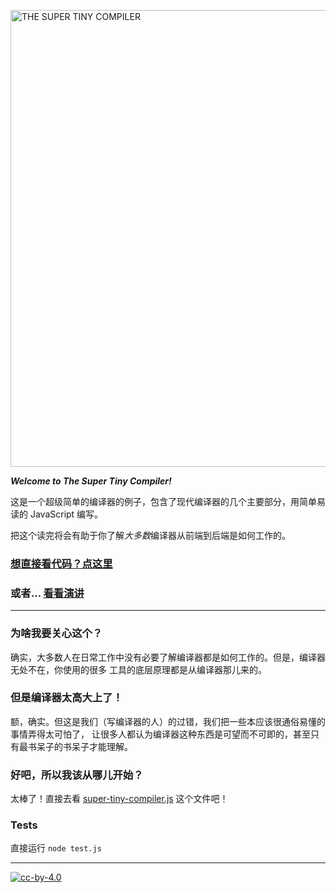<a href="super-tiny-compiler.js"><img width="731" alt="THE SUPER TINY COMPILER" src="https://cloud.githubusercontent.com/assets/952783/14413766/134c4068-ff39-11e5-996e-9452973299c2.png"/></a>

***Welcome to The Super Tiny Compiler!***

这是一个超级简单的编译器的例子，包含了现代编译器的几个主要部分，用简单易读的 JavaScript 编写。

把这个读完将会有助于你了解*大多数*编译器从前端到后端是如何工作的。

### [想直接看代码？点这里](super-tiny-compiler.js)

### 或者... [看看演讲](https://www.youtube.com/watch?v=Tar4WgAfMr4)

---

### 为啥我要关心这个？

确实，大多数人在日常工作中没有必要了解编译器都是如何工作的。但是，编译器无处不在，你使用的很多
工具的底层原理都是从编译器那儿来的。

### 但是编译器太高大上了！

额，确实。但这是我们（写编译器的人）的过错，我们把一些本应该很通俗易懂的事情弄得太可怕了，
让很多人都认为编译器这种东西是可望而不可即的，甚至只有最书呆子的书呆子才能理解。

### 好吧，所以我该从哪儿开始？

太棒了！直接去看 [super-tiny-compiler.js](super-tiny-compiler.js) 这个文件吧！

### Tests

直接运行 `node test.js`

---

[![cc-by-4.0](https://licensebuttons.net/l/by/4.0/80x15.png)](http://creativecommons.org/licenses/by/4.0/)

